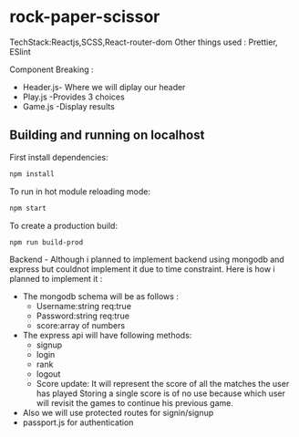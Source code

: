 # rock-paper-scissor


TechStack:Reactjs,SCSS,React-router-dom 
Other things used : Prettier, ESlint

Component Breaking :
- Header.js- Where we  will diplay our header
- Play.js -Provides 3 choices
- Game.js -Display results



## Building and running on localhost

First install dependencies:

```sh
npm install
```

To run in hot module reloading mode:

```sh
npm start
```

To create a production build:

```sh
npm run build-prod
```
Backend -
Although i planned to implement backend using mongodb and express but couldnot implement it due to time constraint. Here is how i planned to implement it :
- The mongodb schema will be as follows :
   - Username:string req:true
   - Password:string req:true
   - score:array of numbers
- The express api will have following methods:
   - signup 
   - login
   - rank 
   - logout
   - Score update: It will represent the score of all the matches the user has played
Storing a single score is of no use because which user will revisit the games to continue his previous game.
- Also we will use protected routes for signin/signup
- passport.js for authentication 
